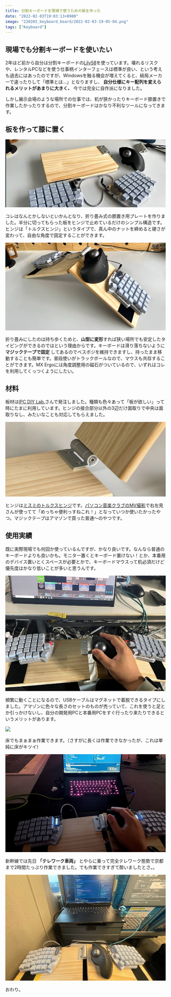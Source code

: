 ```yaml
---
title: 分割キーボードを現場で使うための板を作った
date: "2022-02-03T19:03:13+0900"
image: "220203_keyboard_board/2022-02-03-19-05-04.png"
tags: ["Keyboard"]
---
```


## 現場でも分割キーボードを使いたい
2年ほど前から自分は分割キーボードの[Lily58](https://github.com/kata0510/Lily58)を使っています。壊れるリスクや、レンタルPCなどを使う仕事柄インターフェースは標準が良い、という考えも過去にはあったのですが、Windowsを触る機会が増えてくると、結局メーカーで違ったりして「標準とは…」となりますし、 **自分仕様にキー配列を変えられるメリットがあまりに大きく、** 今では完全に自作派になりました。

しかし展示会場のような場所での仕事では、机が狭かったりキーボード膝置きで作業したかったりするので、分割キーボードはかなり不利なツールになってきます。

## 板を作って膝に置く

![](2022-02-03-19-05-04.png)

コレはなんとかしないといかんとなり、折り畳み式の膝置き用プレートを作りました。半分に切ってもらった板をヒンジで止めているだけのシンプル構造です。ヒンジは「トルクスヒンジ」というタイプで、真ん中のナットを締めると硬さが変わって、自由な角度で固定することができます。

![](2022-02-03-19-07-55.png)

 折り畳みにしたのは持ち歩くためと、**山型に変形**すれば狭い場所でも安定したタイピングができるのではという理由からです。キーボードは滑り落ちないように **マジックテープで固定** してあるのでベスポジを維持できますし、持ったまま移動することも簡単です。普段使いがトラックボールなので、マウスも共存することができます。MX Ergoには角度調整用の磁石がついているので、いずれはコレを利用してくっつくようにしたい。


## 材料

板材は[IPC DIY Lab.](https://diy-lab.jp/)さんで発注しました。種類も色々あって「板が欲しい」って時にたまに利用しています。ヒンジの接合部分以外の3辺だけ面取りで中央は面取りなし、みたいなことも対応してもらえました。

![](2022-02-03-19-42-59.png)

ヒンジは[ミスミのトルクスヒンジ](https://jp.misumi-ec.com/vona2/detail/110302267670/?KWSearch=%e3%83%88%e3%83%ab%e3%82%af%20%e3%83%92%e3%83%b3%e3%82%b8&searchFlow=results2products&list=PageSearchResult)です。[パソコン音楽クラブのMV撮影](https://newreel.jp/feature/4901)で右左見さんが使ってて「めっちゃ便利っすねこれ！」となっていつか使いたかったやつ。マジックテープはアマゾンで買った普通～のやつです。

## 使用実績

既に実際現場でも何回か使っているんですが、かなり良いです。なんなら普通のキーボードよりも良いかも。モニター置くとキーボード置けない！とか、本番用のデバイス置いとくスペースが必要とかで、キーボードマウスって机必須だけど優先度はかなり低いことが多いと思うんです。

![](2022-02-03-19-20-15.png)

頻繁に動くことになるので、USBケーブルはマグネットで着脱できるタイプにしました。アマゾンに色々な長さのセットのものが売っていて、これを使うと足とか引っかけないし、自分の開発用PCと本番用PCをすぐ行ったり来たりできるというメリットがあります。

![](change.gif)

床でもまぁまぁ作業できます。（さすがに長くは作業できなかったが、これは単純に床がキツイ）

![](2022-02-03-19-27-27.png)

新幹線では先日 **「テレワーク車両」** とやらに乗って完全テレワーク態勢で京都まで2時間たっぷり作業できました。でも作業できすぎて酔いましたとさ。。

![](2022-02-03-19-29-00.png)

おわり。
